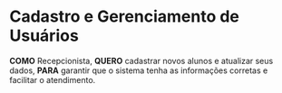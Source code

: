 # Cadastro e Gerenciamento de Usuários
**COMO** Recepcionista,
**QUERO** cadastrar novos alunos e atualizar seus dados,
**PARA** garantir que o sistema tenha as informações corretas e facilitar o atendimento.